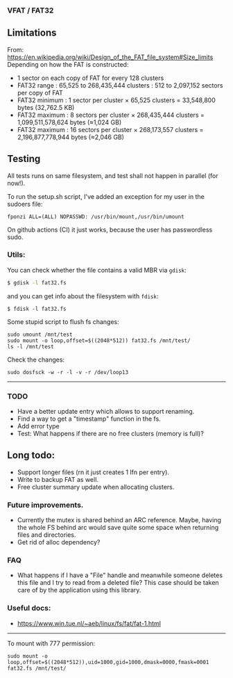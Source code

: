 ### VFAT / FAT32

## Limitations
From: https://en.wikipedia.org/wiki/Design_of_the_FAT_file_system#Size_limits
Depending on how the FAT is constructed:
* 1 sector on each copy of FAT for every 128 clusters
* FAT32 range : 65,525 to 268,435,444 clusters : 512 to 2,097,152 sectors per copy of FAT
* FAT32 minimum : 1 sector per cluster × 65,525 clusters = 33,548,800 bytes (32,762.5 KB)
* FAT32 maximum : 8 sectors per cluster × 268,435,444 clusters = 1,099,511,578,624 bytes (≈1,024 GB)
* FAT32 maximum : 16 sectors per cluster × 268,173,557 clusters = 2,196,877,778,944 bytes (≈2,046 GB)


## Testing
All tests runs on same filesystem, and test shall not happen in parallel (for now!).

To run the setup.sh script, I've added an exception for my user in the sudoers file:
```
fponzi ALL=(ALL) NOPASSWD: /usr/bin/mount,/usr/bin/umount
```
On github actions (CI) it just works, because the user has passwordless sudo.


### Utils:
You can check whether the file contains a valid MBR via `gdisk`:

```bash
$ gdisk -l fat32.fs
```
and you can get info about the filesystem with `fdisk`:
```
$ fdisk -l fat32.fs
```

Some stupid script to flush fs changes:
```
sudo umount /mnt/test
sudo mount -o loop,offset=$((2048*512)) fat32.fs /mnt/test/
ls -l /mnt/test
```

Check the changes:
```shell
sudo dosfsck -w -r -l -v -r /dev/loop13
```


---

### TODO
* Have a better update entry which allows to support renaming.
* Find a way to get a "timestamp" function in the fs.
* Add error type
* Test: What happens if there are no free clusters (memory is full)?

## Long todo:
* Support longer files (rn it just creates 1 lfn per entry).
* Write to backup FAT as well.
* Free cluster summary update when allocating clusters.

### Future improvements.
* Currently the mutex is shared behind an ARC reference. Maybe, having the whole FS behind arc would save quite some space when
  returning files and directories.
* Get rid of alloc dependency?

### FAQ
* What happens if I have a "File" handle and meanwhile someone deletes this file and
  I try to read from a deleted file?
  This case should be taken care of by the application using this library.



### Useful docs:
* https://www.win.tue.nl/~aeb/linux/fs/fat/fat-1.html

---

To mount with 777 permission:

```
sudo mount -o loop,offset=$((2048*512)),uid=1000,gid=1000,dmask=0000,fmask=0001 fat32.fs /mnt/test/
```